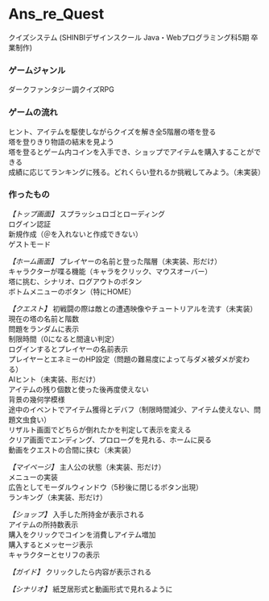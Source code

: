 # Ans_re_Quest
クイズシステム (SHINBIデザインスクール Java・Webプログラミング科5期 卒業制作)

### ゲームジャンル
ダークファンタジー調クイズRPG

### ゲームの流れ
ヒント、アイテムを駆使しながらクイズを解き全5階層の塔を登る  
塔を登りきり物語の結末を見よう  
塔を登るとゲーム内コインを入手でき、ショップでアイテムを購入することができる  
成績に応じてランキングに残る。どれくらい登れるか挑戦してみよう。（未実装）  

### 作ったもの
*【トップ画面】*
スプラッシュロゴとローディング  
ログイン認証  
新規作成（＠を入れないと作成できない）  
ゲストモード  

*【ホーム画面】*
プレイヤーの名前と登った階層（未実装、形だけ）  
キャラクターが喋る機能（キャラをクリック、マウスオーバー）  
塔に挑む、シナリオ、ログアウトのボタン  
ボトムメニューのボタン（特にHOME）  

*【クエスト】*
初戦闘の際は敵との遭遇映像やチュートリアルを流す（未実装）  
現在の塔の名前と階数  
問題をランダムに表示  
制限時間（0になると間違い判定）  
ログインするとプレイヤーの名前表示  
プレイヤーとエネミーのHP設定（問題の難易度によって与ダメ被ダメが変わる）  
AIヒント（未実装、形だけ）  
アイテムの残り個数と使った後再度使えない  
背景の幾何学模様  
途中のイベントでアイテム獲得とデバフ（制限時間減少、アイテム使えない、問題文虫食い）  
リザルト画面でどちらが倒れたかを判定して表示を変える  
クリア画面でエンディング、プロローグを見れる、ホームに戻る  
動画をクエストの合間に挟む（未実装）  


*【マイページ】*
主人公の状態（未実装、形だけ）  
メニューの実装  
広告としてモーダルウィンドウ（5秒後に閉じるボタン出現）  
ランキング（未実装、形だけ）  

*【ショップ】*
入手した所持金が表示される  
アイテムの所持数表示  
購入をクリックでコインを消費しアイテム増加  
購入するとメッセージ表示  
キャラクターとセリフの表示  


*【ガイド】*
クリックしたら内容が表示される  

*【シナリオ】*
紙芝居形式と動画形式で見れるように  







